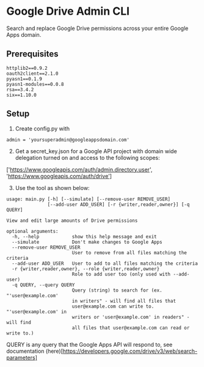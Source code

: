# Google Drive Admin CLI

Search and replace Google Drive permissions across your entire Google Apps domain.

## Prerequisites

```
httplib2==0.9.2
oauth2client==2.1.0
pyasn1==0.1.9
pyasn1-modules==0.0.8
rsa==3.4.2
six==1.10.0
```

## Setup

1. Create config.py with 

```admin = 'yoursuperadmin@googleappsdomain.com'```

2. Get a secret_key.json for a Google API project with domain wide delegation turned on and access to the following scopes:

['https://www.googleapis.com/auth/admin.directory.user', 'https://www.googleapis.com/auth/drive']

3. Use the tool as shown below:

```
usage: main.py [-h] [--simulate] [--remove-user REMOVE_USER]
               [--add-user ADD_USER] [-r {writer,reader,owner}] [-q QUERY]

View and edit large amounts of Drive permissions

optional arguments:
  -h, --help            show this help message and exit
  --simulate            Don't make changes to Google Apps
  --remove-user REMOVE_USER
                        User to remove from all files matching the criteria
  --add-user ADD_USER   User to add to all files matching the criteria
  -r {writer,reader,owner}, --role {writer,reader,owner}
                        Role to add user too (only used with --add-user)
  -q QUERY, --query QUERY
                        Query (string) to search for (ex. "'user@example.com'
                        in writers" - will find all files that
                        user@example.com can write to. "'user@example.com' in
                        writers or 'user@example.com' in readers" - will find
                        all files that user@example.com can read or write to.)
```

QUERY is any query that the Google Apps API will respond to, see documentation (here)[https://developers.google.com/drive/v3/web/search-parameters]
